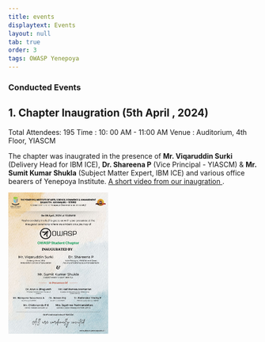 ```yaml
---
title: events
displaytext: Events
layout: null
tab: true
order: 3
tags: OWASP Yenepoya
---
```


### Conducted Events 

## 1. Chapter Inaugration (5th April , 2024) 

Total Attendees: 195
Time : 10: 00 AM - 11:00 AM
Venue : Auditorium, 4th Floor, YIASCM

The chapter was inaugrated in the presence of **Mr. Viqaruddin Surki** (Delivery Head for IBM ICE), **Dr. Shareena P** (Vice Principal - YIASCM) & **Mr. Sumit Kumar Shukla** (Subject Matter Expert, IBM ICE) and various office bearers of Yenepoya Institute. [A short video from our inaugration
](https://www.linkedin.com/posts/owasp-yenepoya_highlights-owasp-yenepoya-institute-chapter-activity-7183010322050347008-5GFb?utm_source=share&utm_medium=member_desktop).

<div style="display: flex; justify-content: space-between;">
  <img src="./assets/images/poster.jpg" style="width: 40%; margin-right: 10%;">
</div>

